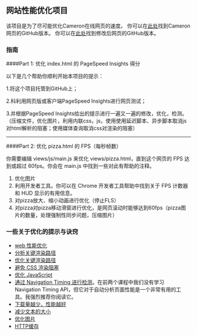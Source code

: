 ## 网站性能优化项目

该项目是为了尽可能优化Cameron在线网页的速度。
你可以在[此处](https://github.com/udacity/frontend-nanodegree-mobile-portfolio)找到Cameron网页的GitHub版本。
你可以在[此处](https://github.com/wanyanxx/Website-Optimization_zh)找到修改后网页的GitHub版本。


### 指南

####Part 1: 优化 index.html 的 PageSpeed Insights 得分

以下是几个帮助你顺利开始本项目的提示：

1.将这个项目托管到GitHub上；

2.科利用网页版或客户端PageSpeed Insights进行网页测试；

3.并根据PageSpeed Insights给出的提示进行一遍又一遍的修改，优化，检测。（压缩文件，优化图片，利用内联css，js，使用使用延迟脚本、异步脚本取消js对html解析的阻塞；使用媒体查询取消css对渲染的阻塞）

----

####Part 2: 优化 pizza.html 的 FPS（每秒帧数）

你需要编辑 views/js/main.js 来优化 views/pizza.html，直到这个网页的 FPS 达到或超过 60fps。你会在 main.js 中找到一些对此有帮助的注释。
1. 优化图片
2. 利用开发者工具。你可以在 Chrome 开发者工具帮助中找到关于 FPS 计数器和 HUD 显示的有用信息。
3. 对pizza放大、缩小动画进行优化（停止FLS）
4. 对pizza对pizza移动滑窗进行优化，是网页滚动时能够达到60fps（pizza图片的数量，处理强制性同步问题，压缩图片）

### 一些关于优化的提示与诀窍
* [web 性能优化](https://developers.google.com/web/fundamentals/performance/ "web 性能")
* [分析关键渲染路径](https://developers.google.com/web/fundamentals/performance/critical-rendering-path/analyzing-crp.html "分析关键渲染路径")
* [优化关键渲染路径](https://developers.google.com/web/fundamentals/performance/critical-rendering-path/optimizing-critical-rendering-path.html "优化关键渲染路径！")
* [避免 CSS 渲染阻塞](https://developers.google.com/web/fundamentals/performance/critical-rendering-path/render-blocking-css.html "css渲染阻塞")
* [优化 JavaScript](https://developers.google.com/web/fundamentals/performance/critical-rendering-path/adding-interactivity-with-javascript.html "javascript")
* [通过 Navigation Timing 进行检测](https://developers.google.com/web/fundamentals/performance/critical-rendering-path/measure-crp.html "nav timing api")。在前两个课程中我们没有学习 Navigation Timing API，但它对于自动分析页面性能是一个非常有用的工具。我强烈推荐你阅读它。
* <a href="https://developers.google.com/web/fundamentals/performance/optimizing-content-efficiency/eliminate-downloads.html">下载量越少，性能越好</a>
* <a href="https://developers.google.com/web/fundamentals/performance/optimizing-content-efficiency/optimize-encoding-and-transfer.html">减少文本的大小</a>
* <a href="https://developers.google.com/web/fundamentals/performance/optimizing-content-efficiency/image-optimization.html">优化图片</a>
* <a href="https://developers.google.com/web/fundamentals/performance/optimizing-content-efficiency/http-caching.html">HTTP缓存</a>

